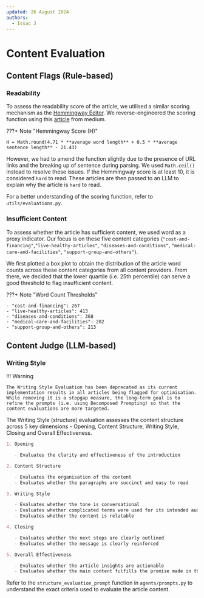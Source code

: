 ```yaml
---
updated: 26 August 2024
authors:
  - Issac J
---
```


# Content Evaluation

## Content Flags (Rule-based)

### Readability

To assess the readability score of the article, we utilised a similar scoring mechanism as the [Hemmingway Editor](https://hemingwayapp.com/). We reverse-engineered the scoring function using this [article](https://medium.com/free-code-camp/https-medium-com-samwcoding-deconstructing-the-hemingway-app-8098e22d878d) from medium.

???+ Note "Hemmingway Score (H)"

    H = Math.round(4.71 * **average word length** + 0.5 * **average sentence length** - 21.43)

However, we had to amend the function slightly due to the presence of URL links and the breaking up of sentence during parsing. We used `Math.ceil()` instead to resolve these issues.
If the Hemmingway score is at least 10, it is considered `hard` to read. These articles are then passed to an LLM to explain why the article is `hard` to read.

For a better understanding of the scoring function, refer to `utils/evaluations.py`.

### Insufficient Content

To assess whether the article has sufficient content, we used word as a proxy indicator. Our focus is on these five content categories (`"cost-and-financing"`,`"live-healthy-articles"`, `"diseases-and-conditions"`, `"medical-care-and-facilities"`, `"support-group-and-others"`).

We first plotted a box plot to obtain the distribution of the article word counts across these content categories from all content providers. From there, we decided that the lower quartile (i.e. 25th percentile) can serve a good threshold to flag insufficient content.

???+ Note "Word Count Thresholds"

    - "cost-and-financing": 267
    - "live-healthy-articles": 413
    - "diseases-and-conditions": 368
    - "medical-care-and-facilities": 202
    - "support-group-and-others": 213

## Content Judge (LLM-based)

### Writing Style

!!! Warning

    The Writing Style Evaluation has been deprecated as its current implementation results in all articles being flagged for optimisation. While removing it is a stopgap measure, the long-term goal is to refine the prompts (i.e. using Decomposed Prompting) so that the content evaluations are more targeted.

The Writing Style (structure) evaluation assesses the content structure across 5 key dimensions - Opening, Content Structure, Writing Style, Closing and Overall Effectiveness.

```markdown
1. Opening

   - Evaluates the clarity and effectiveness of the introduction

2. Content Structure

   - Evaluates the organisation of the content
   - Evaluates whether the paragraphs are succinct and easy to read

3. Writing Style

   - Evaluates whether the tone is conversational
   - Evaluates whether complicated terms were used for its intended audience
   - Evaluates whether the content is relatable

4. Closing

   - Evaluates whether the next steps are clearly outlined
   - Evaluates whether the message is clearly reinforced

5. Overall Effectiveness

   - Evaluates whether the article insights are actionable
   - Evaluates whether the main content fulfills the promise made in the introduction
```

Refer to the `structure_evaluation_prompt` function in `agents/prompts.py` to understand the exact criteria used to evaluate the article content.
